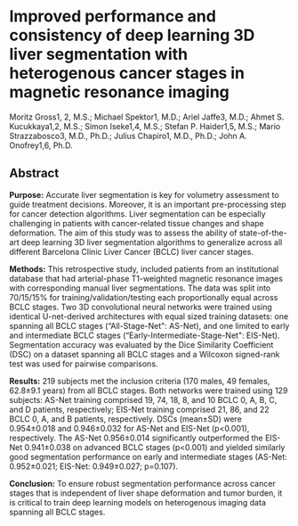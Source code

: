 # Improved performance and consistency of deep learning 3D liver segmentation with heterogenous cancer stages in magnetic resonance imaging

Moritz Gross1, 2, M.S.; Michael Spektor1, M.D.; Ariel Jaffe3, M.D.; Ahmet S. Kucukkaya1,2, M.S.; Simon Iseke1,4, M.S.; Stefan P. Haider1,5, M.S.; Mario Strazzabosco3, M.D., Ph.D.; Julius Chapiro1, M.D., Ph.D.; John A. Onofrey1,6, Ph.D.

## Abstract

**Purpose:** Accurate liver segmentation is key for volumetry assessment to guide treatment decisions. Moreover, it is an important pre-processing step for cancer detection algorithms. Liver segmentation can be especially challenging in patients with cancer-related tissue changes and shape deformation. The aim of this study was to assess the ability of state-of-the-art deep learning 3D liver segmentation algorithms to generalize across all different Barcelona Clinic Liver Cancer (BCLC) liver cancer stages.

**Methods:** This retrospective study, included patients from an institutional database that had arterial-phase T1-weighted magnetic resonance images with corresponding manual liver segmentations. The data was split into 70/15/15% for training/validation/testing each proportionally equal across BCLC stages. Two 3D convolutional neural networks were trained using identical U-net-derived architectures with equal sized training datasets: one spanning all BCLC stages (“All-Stage-Net": AS-Net), and one limited to early and intermediate BCLC stages (“Early-Intermediate-Stage-Net": EIS-Net). Segmentation accuracy was evaluated by the Dice Similarity Coefficient (DSC) on a dataset spanning all BCLC stages and a Wilcoxon signed-rank test was used for pairwise comparisons.

**Results:** 219 subjects met the inclusion criteria (170 males, 49 females, 62.8±9.1 years) from all BCLC stages. Both networks were trained using 129 subjects: AS-Net training comprised 19, 74, 18, 8, and 10 BCLC 0, A, B, C, and D patients, respectively; EIS-Net training comprised 21, 86, and 22 BCLC 0, A, and B patients, respectively. DSCs (mean±SD) were 0.954±0.018 and 0.946±0.032 for AS-Net and EIS-Net (p<0.001), respectively. The AS-Net 0.956±0.014 significantly outperformed the EIS-Net 0.941±0.038 on advanced BCLC stages (p<0.001) and yielded similarly good segmentation performance on early and intermediate stages (AS-Net: 0.952±0.021; EIS-Net: 0.949±0.027; p=0.107).

**Conclusion:** To ensure robust segmentation performance across cancer stages that is independent of liver shape deformation and tumor burden, it is critical to train deep learning models on heterogenous imaging data spanning all BCLC stages.

